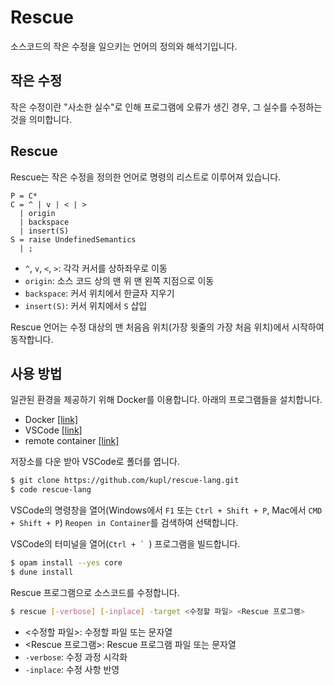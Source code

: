 # Rescue

소스코드의 작은 수정을 일으키는 언어의 정의와 해석기입니다.

## 작은 수정
작은 수정이란 "사소한 실수"로 인해 프로그램에 오류가 생긴 경우, 그 실수를 수정하는 것을 의미합니다.

## Rescue
Rescue는 작은 수정을 정의한 언어로 명령의 리스트로 이루어져 있습니다.
```
P = C*
C = ^ | v | < | >
  | origin
  | backspace
  | insert(S)
S = raise UndefinedSemantics
  | ;
```
* `^`, `v`, `<`, `>`: 각각 커서를 상하좌우로 이동
* `origin`: 소스 코드 상의 맨 위 맨 왼쪽 지점으로 이동
* `backspace`: 커서 위치에서 한글자 지우기
* `insert(S)`: 커서 위치에서 `S` 삽입

Rescue 언어는 수정 대상의 맨 처음음 위치(가장 윗줄의 가장 처음 위치)에서 시작하여 동작합니다.

## 사용 방법
일관된 환경을 제공하기 위해 Docker를 이용합니다.
아래의 프로그램들을 설치합니다.
* Docker [[link]](https://docs.docker.com/desktop/)
* VSCode [[link]](https://code.visualstudio.com/download)
* remote container [[link]](https://marketplace.visualstudio.com/items?itemName=ms-vscode-remote.remote-containers)

저장소를 다운 받아 VSCode로 폴더를 엽니다.
```sh
$ git clone https://github.com/kupl/rescue-lang.git
$ code rescue-lang
```

VSCode의 명령창을 열어(Windows에서 `F1` 또는 `Ctrl + Shift + P`, Mac에서 `CMD + Shift + P`) `Reopen in Container`를 검색하여 선택합니다.

VSCode의 터미널을 열어(``Ctrl + ` ``) 프로그램을 빌드합니다.
```sh
$ opam install --yes core
$ dune install
```

Rescue 프로그램으로 소스코드를 수정합니다.
```sh
$ rescue [-verbose] [-inplace] -target <수정할 파일> <Rescue 프로그램>
```
* <수정할 파일>: 수정할 파일 또는 문자열
* <Rescue 프로그램>: Rescue 프로그램 파일 또는 문자열
* `-verbose`: 수정 과정 시각화
* `-inplace`: 수정 사항 반영
